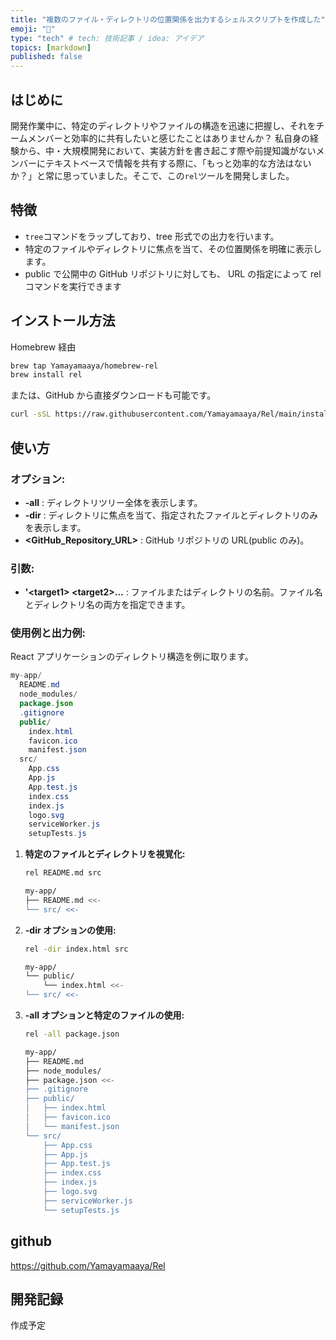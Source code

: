 ```yaml
---
title: "複数のファイル・ディレクトリの位置関係を出力するシェルスクリプトを作成した"
emoji: "🍣"
type: "tech" # tech: 技術記事 / idea: アイデア
topics: [markdown]
published: false
---
```


## はじめに

開発作業中に、特定のディレクトリやファイルの構造を迅速に把握し、それをチームメンバーと効率的に共有したいと感じたことはありませんか？ 私自身の経験から、中・大規模開発において、実装方針を書き起こす際や前提知識がないメンバーにテキストベースで情報を共有する際に、「もっと効率的な方法はないか？」と常に思っていました。そこで、この`rel`ツールを開発しました。

## 特徴

-   `tree`コマンドをラップしており、tree 形式での出力を行います。
-   特定のファイルやディレクトリに焦点を当て、その位置関係を明確に表示します。
-   public で公開中の GitHub リポジトリに対しても、 URL の指定によって rel コマンドを実行できます

## インストール方法

Homebrew 経由

```bash
brew tap Yamayamaaya/homebrew-rel
brew install rel
```

または、GitHub から直接ダウンロードも可能です。

```bash
curl -sSL https://raw.githubusercontent.com/Yamayamaaya/Rel/main/install.sh | zsh
```

## 使い方

### **オプション:**

-   **-all** : ディレクトリツリー全体を表示します。
-   **-dir** : ディレクトリに焦点を当て、指定されたファイルとディレクトリのみを表示します。
-   **<GitHub_Repository_URL>** : GitHub リポジトリの URL(public のみ)。

### **引数:**

-   **'<target1\> <target2\>...** : ファイルまたはディレクトリの名前。ファイル名とディレクトリ名の両方を指定できます。

### **使用例と出力例:**

React アプリケーションのディレクトリ構造を例に取ります。

```java
my-app/
  README.md
  node_modules/
  package.json
  .gitignore
  public/
    index.html
    favicon.ico
    manifest.json
  src/
    App.css
    App.js
    App.test.js
    index.css
    index.js
    logo.svg
    serviceWorker.js
    setupTests.js
```

1. **特定のファイルとディレクトリを視覚化:**

    ```zsh
    rel README.md src
    ```

    ```zsh
    my-app/
    ├── README.md <<-
    └── src/ <<-
    ```

2. **-dir オプションの使用:**

    ```zsh
    rel -dir index.html src
    ```

    ```zsh
    my-app/
    └── public/
        └── index.html <<-
    └── src/ <<-
    ```

3. **-all オプションと特定のファイルの使用:**

    ```zsh
    rel -all package.json
    ```

    ```zsh
    my-app/
    ├── README.md
    ├── node_modules/
    ├── package.json <<-
    ├── .gitignore
    ├── public/
    │   ├── index.html
    │   ├── favicon.ico
    │   └── manifest.json
    └── src/
        ├── App.css
        ├── App.js
        ├── App.test.js
        ├── index.css
        ├── index.js
        ├── logo.svg
        ├── serviceWorker.js
        └── setupTests.js
    ```

## github

https://github.com/Yamayamaaya/Rel

## 開発記録

作成予定
